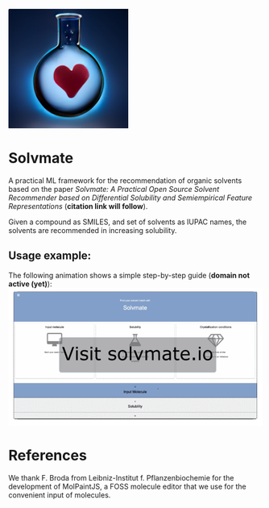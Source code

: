 ![logo](logo.png)

# Solvmate 
A practical ML framework for the recommendation of organic solvents
based on the paper
*Solvmate: A Practical Open Source Solvent Recommender based on Differential Solubility and Semiempirical
Feature Representations* (**citation link will follow**).

Given a compound as SMILES, and set of solvents as IUPAC names,
the solvents are recommended in increasing solubility.



## Usage example:
The following animation shows a simple step-by-step guide (**domain not active (yet)**):
![usage](/figures/usage_animation.gif)



# References
We thank F. Broda from Leibniz-Institut f. Pflanzenbiochemie for the
development of MolPaintJS, a FOSS molecule editor that we use
for the convenient input of molecules.
